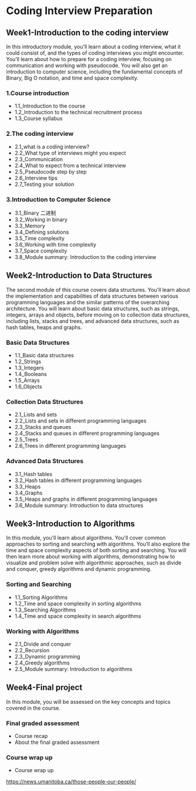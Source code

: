 # Coding Interview Preparation

## Week1-Introduction to the coding interview

In this introductory module, you'll learn about a coding interview, what it could consist of, and the types of coding interviews you might encounter. You’ll learn about how to prepare for a coding interview, focusing on communication and working with pseudocode. You will also get an introduction to computer science, including the fundamental concepts of Binary, Big O notation, and time and space complexity.

### 1.Course introduction

- 1.1_Introduction to the course
- 1.2_Introduction to the technical recruitment process
- 1.3_Course syllabus

### 2.The coding interview

- 2.1_what is a coding interview?
- 2.2_What type of interviews might you expect
- 2.3_Communication
- 2.4_What to expect from a technical interview
- 2.5_Pseudocode step by step
- 2.6_Interview tips
- 2.7_Testing your solution

### 3.Introduction to Computer Science

- 3.1_Binary 二进制
- 3.2_Working in binary
- 3.3_Memory
- 3.4_Defining solutions
- 3.5_Time complexity
- 3.6_Working with time complexity
- 3.7_Space complexity
- 3.8_Module summary: Introduction to the coding interview

## Week2-Introduction to Data Structures

The second module of this course covers data structures. You'll learn about the implementation and capabilities of data structures between various programming languages and the similar patterns of the overarching architecture. You will learn about basic data structures, such as strings, integers, arrays and objects, before moving on to collection data structures, including lists, stacks and trees, and advanced data structures, such as hash tables, heaps and graphs.

### Basic Data Structures

- 1.1_Basic data structures
- 1.2_Strings
- 1.3_Integers
- 1.4_Booleans
- 1.5_Arrays
- 1.6_Objects

### Collection Data Structures

- 2.1_Lists and sets
- 2.2_Lists and sets in different programming languages
- 2.3_Stacks and queues
- 2.4_Stacks and queues in different programming languages
- 2.5_Trees
- 2.6_Trees in different programming languages

### Advanced Data Structures

- 3.1_Hash tables
- 3.2_Hash tables in different programming languages
- 3.3_Heaps
- 3.4_Graphs
- 3.5_Heaps and graphs in different programming languages
- 3.6_Module summary: Introduction to data structures


## Week3-Introduction to Algorithms

In this module, you'll learn about algorithms. You'll cover common approaches to sorting and searching with algorithms. You’ll also explore the time and space complexity aspects of both sorting and searching. You will then learn more about working with algorithms, demonstrating how to visualize and problem solve with algorithmic approaches, such as divide and conquer, greedy algorithms and dynamic programming.

### Sorting and Searching

- 1.1_Sorting Algorithms
- 1.2_Time and space complexity in sorting algorithms
- 1.3_Searching Algorithms
- 1.4_Time and space complexity in search algorithms

### Working with Algorithms

-  2.1_Divide and conquer
-  2.2_Recursion
-  2.3_Dynamic programming
-  2.4_Greedy algorithms
-  2.5_Module summary: Introduction to algorithms

## Week4-Final project

In this module, you will be assessed on the key concepts and topics covered in the course.

### Final graded assessment

-  Course recap
-  About the final graded assessment

### Course wrap up

- Course wrap up

https://news.umanitoba.ca/those-people-our-people/